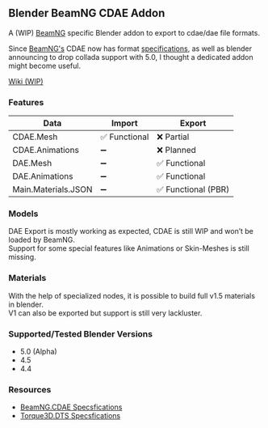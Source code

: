 ## Blender BeamNG CDAE Addon

A (WIP) [BeamNG](https://www.beamng.com/game/) specific Blender addon to export to cdae/dae file formats.

Since [BeamNG's](https://www.beamng.com/game/) CDAE now has format [specifications](https://documentation.beamng.com/modding/file_formats/cdae/), as well as blender announcing to drop collada support with 5.0, I thought a dedicated addon might become useful.

[Wiki (WIP)](https://github.com/Grille/Blender_BeamNG_CDAE/wiki)

### Features
| Data | Import | Export |
| --- | --- | --- |
| CDAE.Mesh | ✅ Functional | ❌ Partial |
| CDAE.Animations | ➖ | ❌ Planned |
| DAE.Mesh | ➖ | ✅ Functional |
| DAE.Animations | ➖ | ✅ Functional |
| Main.Materials.JSON | ➖ | ✅ Functional (PBR) |

### Models
DAE Export is mostly working as expected, CDAE is still WIP and won’t be loaded by BeamNG.\
Support for some special features like Animations or Skin-Meshes is still missing.

### Materials
With the help of specialized nodes, it is possible to build full v1.5 materials in blender.\
V1 can also be exported but support is still very lackluster.


### Supported/Tested Blender Versions
- 5.0 (Alpha)
- 4.5
- 4.4

### Resources
- [BeamNG.CDAE Specsfications](https://documentation.beamng.com/modding/file_formats/cdae/)
- [Torque3D.DTS Specsfications](https://torquegameengines.github.io/T3D-Documentation/content/documentation/Artist%20Guide/Formats/dts_format.html)
